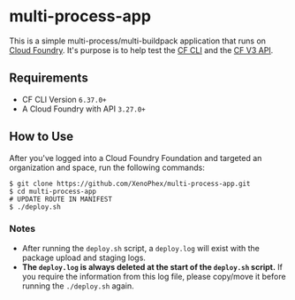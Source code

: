 # multi-process-app
This is a simple multi-process/multi-buildpack application that runs on [Cloud Foundry](https://github.com/cloudfoundry). It's purpose is to help test the [CF CLI](https://github.com/cloudfoundry/cli) and the [CF V3 API](https://v3-apidocs.cloudfoundry.org).

## Requirements
- CF CLI Version `6.37.0+`
- A Cloud Foundry with API `3.27.0+`

## How to Use
After you've logged into a Cloud Foundry Foundation and targeted an organization and space, run the following commands:
```
$ git clone https://github.com/XenoPhex/multi-process-app.git
$ cd multi-process-app
# UPDATE ROUTE IN MANIFEST
$ ./deploy.sh
```

### Notes
- After running the `deploy.sh` script, a `deploy.log` will exist with the package upload and staging logs.
- **The `deploy.log` is always deleted at the start of the `deploy.sh` script.** If you require the information from this log file, please copy/move it before running the `./deploy.sh` again.
